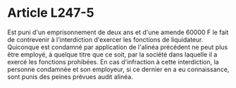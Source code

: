 # Article L247-5

Est puni d'un emprisonnement de deux ans et d'une amende 60000 F le fait de contrevenir à l'interdiction d'exercer les fonctions de liquidateur.   Quiconque est condamné par application de l'alinéa précédent ne peut plus être employé, à quelque titre que ce soit, par la société dans laquelle il a exercé les fonctions prohibées. En cas d'infraction à cette interdiction, la personne condamnée et son employeur, si ce dernier en a eu connaissance, sont punis des peines prévues audit alinéa.